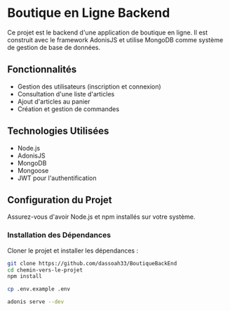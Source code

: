 # Boutique en Ligne Backend

Ce projet est le backend d'une application de boutique en ligne. Il est construit avec le framework AdonisJS et utilise MongoDB comme système de gestion de base de données.

## Fonctionnalités

- Gestion des utilisateurs (inscription et connexion)
- Consultation d'une liste d'articles
- Ajout d'articles au panier
- Création et gestion de commandes

## Technologies Utilisées

- Node.js
- AdonisJS
- MongoDB
- Mongoose
- JWT pour l'authentification

## Configuration du Projet

Assurez-vous d'avoir Node.js et npm installés sur votre système.

### Installation des Dépendances

Cloner le projet et installer les dépendances :

```bash
git clone https://github.com/dassoah33/BoutiqueBackEnd
cd chemin-vers-le-projet
npm install

cp .env.example .env

adonis serve --dev
